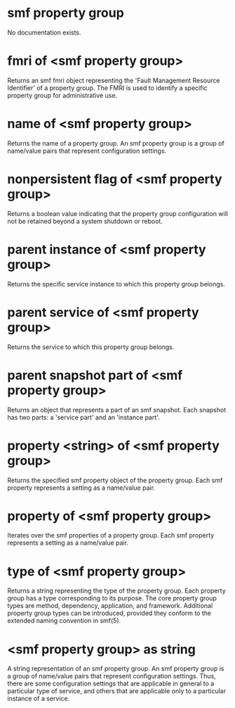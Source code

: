 # smf property group

No documentation exists.

# fmri of &lt;smf property group&gt;

Returns an smf fmri object representing the &#39;Fault Management Resource Identifier&#39; of a property group. The FMRI is used to identify a specific property group for administrative use.

# name of &lt;smf property group&gt;

Returns the name of a property group. An smf property group is a group of name/value pairs that represent configuration settings.

# nonpersistent flag of &lt;smf property group&gt;

Returns a boolean value indicating that the property group configuration will not be retained beyond a system shutdown or reboot.

# parent instance of &lt;smf property group&gt;

Returns the specific service instance to which this property group belongs.

# parent service of &lt;smf property group&gt;

Returns the service to which this property group belongs.

# parent snapshot part of &lt;smf property group&gt;

Returns an object that represents a part of an smf snapshot. Each snapshot has two parts: a &#39;service part&#39; and an &#39;instance part&#39;.

# property &lt;string&gt; of &lt;smf property group&gt;

Returns the specified smf property object of the property group. Each smf property represents a setting as a name/value pair.

# property of &lt;smf property group&gt;

Iterates over the smf properties of a property group. Each smf property represents a setting as a name/value pair.

# type of &lt;smf property group&gt;

Returns a string representing the type of the property group. Each property group has a type corresponding to its purpose. The core property group types are method, dependency, application, and framework. Additional property group types can be introduced, provided they conform to the extended naming convention in smf(5).

# &lt;smf property group&gt; as string

A string representation of an smf property group. An smf property group is a group of name/value pairs that represent configuration settings. Thus, there are some configuration settings that are applicable in general to a particular type of service, and others that are applicable only to a particular instance of a service.
